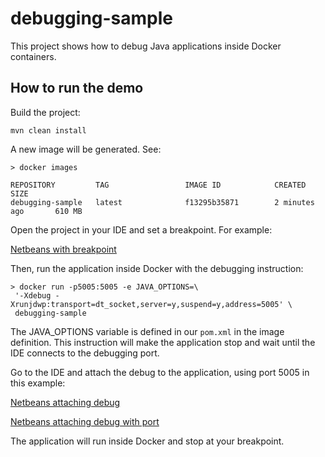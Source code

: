 # debugging-sample
This project shows how to debug Java applications inside Docker containers.

## How to run the demo

Build the project:

```
mvn clean install
```

A new image will be generated. See:

```
> docker images

REPOSITORY         TAG                 IMAGE ID            CREATED             SIZE
debugging-sample   latest              f13295b35871        2 minutes ago       610 MB
```

Open the project in your IDE and set a breakpoint. For example:

[Netbeans with breakpoint](https://raw.githubusercontent.com/fabianenardon/docker-java-issues-demo/master/debugging-sample/images/debug1.png)

Then, run the application inside Docker with the debugging instruction:

```
> docker run -p5005:5005 -e JAVA_OPTIONS=\
 '-Xdebug -Xrunjdwp:transport=dt_socket,server=y,suspend=y,address=5005' \
 debugging-sample
```

The JAVA_OPTIONS variable is defined in our `pom.xml` in the image definition. This instruction will make the application stop and wait until the IDE connects to the debugging port.

Go to the IDE and attach the debug to the application, using port 5005 in this example:

[Netbeans attaching debug](https://raw.githubusercontent.com/fabianenardon/docker-java-issues-demo/master/debugging-sample/images/debug2.png)

[Netbeans attaching debug with port](https://raw.githubusercontent.com/fabianenardon/docker-java-issues-demo/master/debugging-sample/images/debug3.png)

The application will run inside Docker and stop at your breakpoint.